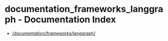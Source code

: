 # documentation_frameworks_langgraph - Documentation Index

- [/documentation/frameworks/langgraph/](./_documentation_frameworks_langgraph_.md)
